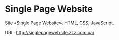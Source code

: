 # Single Page Website
Site «Single Page Website». HTML, CSS, JavaScript.

URL: http://singlepagewebsite.zzz.com.ua/
